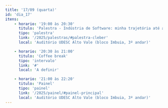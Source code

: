 ```yaml
---
title: '17/09 (quarta)'
id: 'dia_17'
itens:
    - horario: '19:00 às 20:30'
      titulo: 'Palestra - Indústria de Software: minha trajetória até a 4ª revolução'
      tipo: 'palestra'
      link: '/2025/palestras/#palestra-cleber'
      local: 'Auditório UDESC Alto Vale (bloco Imbuia, 3º andar)'

    - horario: '20:30 às 21:00'
      titulo: 'Coffee break'
      tipo: 'intervalo'
      link: '#'
      local: 'A definir'

    - horario: '21:00 às 22:20'
      titulo: 'Painel'
      tipo: 'painel'
      link: '/2025/painel/#painel-principal'
      local: 'Auditório UDESC Alto Vale (bloco Imbuia, 3º andar)'
---
```

